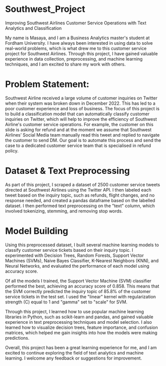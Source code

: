 # Southwest_Project
Improving Southwest Airlines Customer Service Operations with Text Analytics and Classification


My name is Masaya, and I am a Business Analytics master's student at Fordham University. I have always been interested in using data to solve real-world problems, which is what drew me to this customer service project for Southwest Airlines. Through this project, I have gained valuable experience in data collection, preprocessing, and machine learning techniques, and I am excited to share my work with others.

# Problem Statement:
Southwest Airline received a large volume of customer inquiries on Twitter when their system was broken down in December 2022. This has led to a poor customer experience and loss of business. The focus of this project is to build a classification model that can automatically classify customer inquiries on Twitter, which will help to improve the efficiency of Southwest Airline's customer service operations. 
For example, the customer on this slide is asking for refund and at the moment we assume that Southwest Airlines’ Social Media team manually read this tweet and replied to navigate the customer to send DM. Our goal is to automate this process and send the case to a dedicated customer service team that is specialised in refund policy.

# Dataset & Text Preprocessing
As part of this project, I scraped a dataset of 2500 customer service tweets directed at Southwest Airlines using the Twitter API. I then labeled each tweet based on the inquiry topic, such as refunds, flight changes, and no response needed, and created a pandas dataframe based on the labelled dataset. I then performed text preprocessing on the "text" column, which involved tokenizing, stemming, and removing stop words.

# Model Building
Using this preprocessed dataset, I built several machine learning models to classify customer service tickets based on their inquiry topic. I experimented with Decision Trees, Random Forests, Support Vector Machines (SVMs), Naive Bayes Classifier, K-Nearest Neighbors (KNN), and Neural Networks, and evaluated the performance of each model using accuracy score. 

Of all the models I trained, the Support Vector Machine (SVM) classifier performed the best, achieving an accuracy score of 0.858. This means that the SVM correctly predicted the inquiry topic of 85.8% of the customer service tickets in the test set. I used the "linear" kernel with regularization strength (C) equal to 1 and "gamma" set to "scale" for SVM.

Through this project, I learned how to use popular machine learning libraries in Python, such as scikit-learn and pandas, and gained valuable experience in text preprocessing techniques and model selection. I also learned how to visualize decision trees, feature importance, and confusion matrices, which helped me gain insights into how the models were making predictions.

Overall, this project has been a great learning experience for me, and I am excited to continue exploring the field of text analytics and machine learning.  I welcome any feedback or suggestions for improvement.







